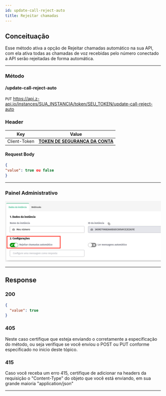 ```yaml
---
id: update-call-reject-auto
title: Rejeitar chamadas 
---
```


## Conceituação

Esse método ativa a opção de Rejeitar chamadas automático na sua API, com ela ativa todas as chamadas de voz recebidas pelo número conectado a API serão rejeitadas de forma automática.

---
### Método

#### /update-call-reject-auto

`PUT` https://api.z-api.io/instances/SUA_INSTANCIA/token/SEU_TOKEN/update-call-reject-auto

### Header

|      Key       |            Value            |
| :------------: |     :-----------------:     |
|  Client-Token  | **[TOKEN DE SEGURANÇA DA CONTA](../security/client-token)** |

#### Request Body

```json
{
"value": true ou false
}
```

---

### Painel Administrativo

![img](../../img/call-reject.jpeg)

---

## Response

### 200

```json
{
  "value": true
}
```

### 405

Neste caso certifique que esteja enviando o corretamente a especificação do método, ou seja verifique se você enviou o POST ou PUT conforme especificado no inicio deste tópico.

### 415

Caso você receba um erro 415, certifique de adicionar na headers da requisição o "Content-Type" do objeto que você está enviando, em sua grande maioria "application/json"

---